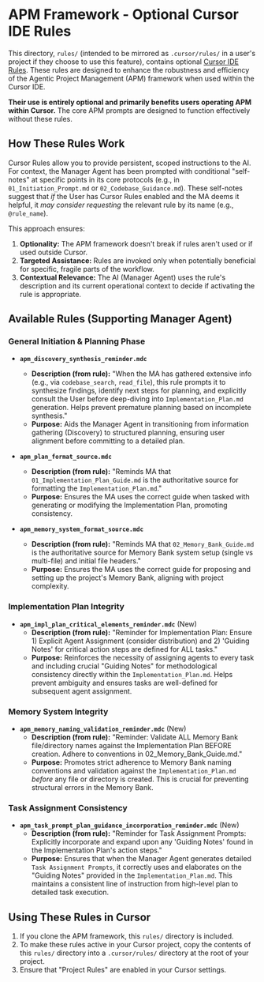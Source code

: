 # APM Framework - Optional Cursor IDE Rules

This directory, `rules/` (intended to be mirrored as `.cursor/rules/` in a user's project if they choose to use this feature), contains optional [Cursor IDE Rules](https://docs.cursor.com/context/rules). These rules are designed to enhance the robustness and efficiency of the Agentic Project Management (APM) framework when used within the Cursor IDE.

**Their use is entirely optional and primarily benefits users operating APM within Cursor.** The core APM prompts are designed to function effectively without these rules.

## How These Rules Work

Cursor Rules allow you to provide persistent, scoped instructions to the AI. For context, the Manager Agent has been prompted with conditional "self-notes" at specific points in its core protocols (e.g., in `01_Initiation_Prompt.md` or `02_Codebase_Guidance.md`). These self-notes suggest that *if* the User has Cursor Rules enabled and the MA deems it helpful, it *may consider requesting* the relevant rule by its name (e.g., `@rule_name`).

This approach ensures:
1.  **Optionality:** The APM framework doesn't break if rules aren't used or if used outside Cursor.
2.  **Targeted Assistance:** Rules are invoked only when potentially beneficial for specific, fragile parts of the workflow.
3.  **Contextual Relevance:** The AI (Manager Agent) uses the rule's description and its current operational context to decide if activating the rule is appropriate.

## Available Rules (Supporting Manager Agent)

### General Initiation & Planning Phase

*   **`apm_discovery_synthesis_reminder.mdc`**
    *   **Description (from rule):** "When the MA has gathered extensive info (e.g., via `codebase_search`, `read_file`), this rule prompts it to synthesize findings, identify next steps for planning, and explicitly consult the User before deep-diving into `Implementation_Plan.md` generation. Helps prevent premature planning based on incomplete synthesis."
    *   **Purpose:** Aids the Manager Agent in transitioning from information gathering (Discovery) to structured planning, ensuring user alignment before committing to a detailed plan.

*   **`apm_plan_format_source.mdc`**
    *   **Description (from rule):** "Reminds MA that `01_Implementation_Plan_Guide.md` is the authoritative source for formatting the `Implementation_Plan.md`."
    *   **Purpose:** Ensures the MA uses the correct guide when tasked with generating or modifying the Implementation Plan, promoting consistency.

*   **`apm_memory_system_format_source.mdc`**
    *   **Description (from rule):** "Reminds MA that `02_Memory_Bank_Guide.md` is the authoritative source for Memory Bank system setup (single vs multi-file) and initial file headers."
    *   **Purpose:** Ensures the MA uses the correct guide for proposing and setting up the project's Memory Bank, aligning with project complexity.

### Implementation Plan Integrity

*   **`apm_impl_plan_critical_elements_reminder.mdc`** (New)
    *   **Description (from rule):** "Reminder for Implementation Plan: Ensure 1) Explicit Agent Assignment (consider distribution) and 2) 'Guiding Notes' for critical action steps are defined for ALL tasks."
    *   **Purpose:** Reinforces the necessity of assigning agents to every task and including crucial "Guiding Notes" for methodological consistency directly within the `Implementation_Plan.md`. Helps prevent ambiguity and ensures tasks are well-defined for subsequent agent assignment.

### Memory System Integrity

*   **`apm_memory_naming_validation_reminder.mdc`** (New)
    *   **Description (from rule):** "Reminder: Validate ALL Memory Bank file/directory names against the Implementation Plan BEFORE creation. Adhere to conventions in 02_Memory_Bank_Guide.md."
    *   **Purpose:** Promotes strict adherence to Memory Bank naming conventions and validation against the `Implementation_Plan.md` *before* any file or directory is created. This is crucial for preventing structural errors in the Memory Bank.

### Task Assignment Consistency

*   **`apm_task_prompt_plan_guidance_incorporation_reminder.mdc`** (New)
    *   **Description (from rule):** "Reminder for Task Assignment Prompts: Explicitly incorporate and expand upon any 'Guiding Notes' found in the Implementation Plan's action steps."
    *   **Purpose:** Ensures that when the Manager Agent generates detailed `Task Assignment Prompts`, it correctly uses and elaborates on the "Guiding Notes" provided in the `Implementation_Plan.md`. This maintains a consistent line of instruction from high-level plan to detailed task execution.

## Using These Rules in Cursor

1.  If you clone the APM framework, this `rules/` directory is included.
2.  To make these rules active in your Cursor project, copy the contents of this `rules/` directory into a `.cursor/rules/` directory at the root of your project.
3.  Ensure that "Project Rules" are enabled in your Cursor settings.
